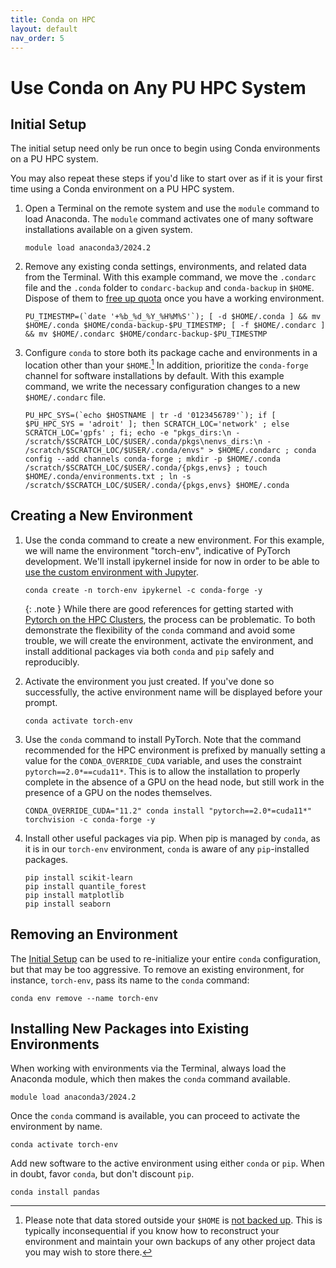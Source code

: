 ```yaml
---
title: Conda on HPC
layout: default
nav_order: 5
---
```


# Use Conda on Any PU HPC System

## Initial Setup

The initial setup need only be run once to begin using Conda environments on a PU HPC system.

You may also repeat these steps if you'd like to start over as if it is your first time using a Conda environment on a PU HPC system.

1. Open a Terminal on the remote system and use the `module` command to load Anaconda.  The `module` command activates one of many software installations available on a given system.
    
    ```
    module load anaconda3/2024.2
    ```

2. Remove any existing conda settings, environments, and related data from the Terminal.  With this example command, we move the `.condarc` file and the `.conda` folder to `condarc-backup` and `conda-backup` in `$HOME`.  Dispose of them to [free up quota](https://researchcomputing.princeton.edu/support/knowledge-base/checkquota) once you have a working environment.
    
    ```
    PU_TIMESTMP=(`date '+%b_%d_%Y_%H%M%S'`); [ -d $HOME/.conda ] && mv $HOME/.conda $HOME/conda-backup-$PU_TIMESTMP; [ -f $HOME/.condarc ] && mv $HOME/.condarc $HOME/condarc-backup-$PU_TIMESTMP
    ```
    
3. Configure `conda` to store both its package cache and environments in a location other than your `$HOME`.[^quota]  In addition, prioritize the `conda-forge` channel for software installations by default.  With this example command, we write the necessary configuration changes to a new `$HOME/.condarc` file.
    
    ```
    PU_HPC_SYS=(`echo $HOSTNAME | tr -d '0123456789'`); if [ $PU_HPC_SYS = 'adroit' ]; then SCRATCH_LOC='network' ; else SCRATCH_LOC='gpfs' ; fi; echo -e "pkgs_dirs:\n - /scratch/$SCRATCH_LOC/$USER/.conda/pkgs\nenvs_dirs:\n - /scratch/$SCRATCH_LOC/$USER/.conda/envs" > $HOME/.condarc ; conda config --add channels conda-forge ; mkdir -p $HOME/.conda /scratch/$SCRATCH_LOC/$USER/.conda/{pkgs,envs} ; touch $HOME/.conda/environments.txt ; ln -s /scratch/$SCRATCH_LOC/$USER/.conda/{pkgs,envs} $HOME/.conda
    ```

## Creating a New Environment

1. Use the conda command to create a new environment.  For this example, we will name the environment "torch-env", indicative of PyTorch development.  We'll install ipykernel inside for now in order to be able to [use the custom environment with Jupyter](https://researchcomputing.princeton.edu/support/knowledge-base/jupyter).
    
    ```
    conda create -n torch-env ipykernel -c conda-forge -y
    ```

    {: .note }
    While there are good references for getting started with [Pytorch on the HPC Clusters](https://researchcomputing.princeton.edu/support/knowledge-base/pytorch#install), the process can be problematic.  To both demonstrate the flexibility of the `conda` command and avoid some trouble, we will create the environment, activate the environment, and install additional packages via both `conda` and `pip` safely and reproducibly.
    
2. Activate the environment you just created.  If you've done so successfully, the active environment name will be displayed before your prompt.
    ```
    conda activate torch-env
    ```

3. Use the `conda` command to install PyTorch.  Note that the command recommended for the HPC environment is prefixed by manually setting a value for the `CONDA_OVERRIDE_CUDA` variable, and uses the constraint `pytorch==2.0*==cuda11*`.  This is to allow the installation to properly complete in the absence of a GPU on the head node, but still work in the presence of a GPU on the nodes themselves.

    ```
    CONDA_OVERRIDE_CUDA="11.2" conda install "pytorch==2.0*=cuda11*" torchvision -c conda-forge -y
    ```
    
4. Install other useful packages via pip.  When pip is managed by `conda`, as it is in our `torch-env` environment, `conda` is aware of any `pip`-installed packages.

    ``` 
    pip install scikit-learn
    pip install quantile_forest
    pip install matplotlib
    pip install seaborn
    ```

## Removing an Environment

The [Initial Setup](#initial-setup) can be used to re-initialize your entire `conda` configuration, but that may be too aggressive.  To remove an existing environment, for instance, `torch-env`, pass its name to the `conda` command:

    conda env remove --name torch-env

## Installing New Packages into Existing Environments

When working with environments via the Terminal, always load the Anaconda module, which then makes the `conda` command available.

    module load anaconda3/2024.2

Once the `conda` command is available, you can proceed to activate the environment by name.

    conda activate torch-env

Add new software to the active environment using either `conda` or `pip`.  When in doubt, favor `conda`, but don't discount `pip`.

    conda install pandas

[^quota]: Please note that data stored outside your `$HOME` is [not backed up](https://researchcomputing.princeton.edu/support/knowledge-base/checkquota#scratch).  This is typically inconsequential if you know how to reconstruct your environment and maintain your own backups of any other project data you may wish to store there.
